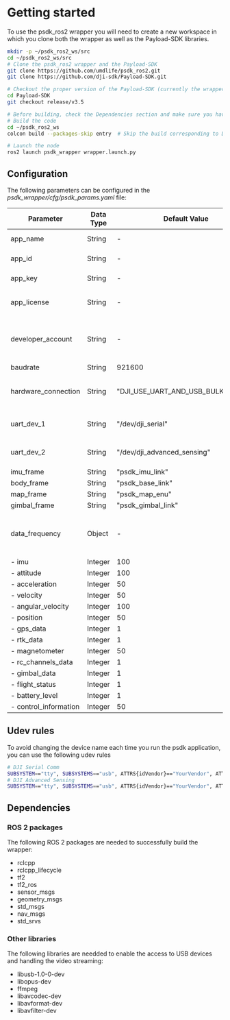  # Getting started

To use the psdk_ros2 wrapper you will need to create a new workspace in which you clone both the wrapper as well as the Payload-SDK libraries. 

```bash
mkdir -p ~/psdk_ros2_ws/src
cd ~/psdk_ros2_ws/src
# Clone the psdk_ros2 wrapper and the Payload-SDK 
git clone https://github.com/umdlife/psdk_ros2.git
git clone https://github.com/dji-sdk/Payload-SDK.git

# Checkout the proper version of the Payload-SDK (currently the wrapper is compatible with the latest release v3.5)
cd Payload-SDK
git checkout release/v3.5

# Before building, check the Dependencies section and make sure you have everything installed
# Build the code
cd ~/psdk_ros2_ws
colcon build --packages-skip entry	# Skip the build corresponding to DJI PSDK sample code

# Launch the node
ros2 launch psdk_wrapper wrapper.launch.py

```



## Configuration

The following parameters can be configured in the *psdk_wrapper/cfg/psdk_params.yaml* file:

| Parameter             | Data Type | Default Value                      | Comments                                    |
| --------------------- | --------- | ---------------------------------- | ------------------------------------------- |
| app_name              | String    | -                                  | Add your App name                           |
| app_id                | String    | -                                  | Add your App id                             |
| app_key               | String    | -                                  | Add your App key                            |
| app_license           | String    | -                                  | Add your App license                        |
| developer_account     | String    | -                                  | Add your developer account (not mandatory)  |
| baudrate              | String    | 921600                             | -                                           |
| hardware_connection   | String    | "DJI_USE_UART_AND_USB_BULK_DEVICE" | Depends on your connection method           |
| uart_dev_1            | String    | "/dev/dji_serial"                  | As defined in udev rules                    |
| uart_dev_2            | String    | "/dev/dji_advanced_sensing"        | As defined in udev rules                    |
| imu_frame             | String    | "psdk_imu_link"                    | -                                           |
| body_frame            | String    | "psdk_base_link"                   | -                                           |
| map_frame             | String    | "psdk_map_enu"                     | -                                           |
| gimbal_frame          | String    | "psdk_gimbal_link"                 | -                                           |
| data_frequency        | Object    | -                                  | Options are: 1, 5, 10, 50, 100, 200, 400 Hz |
| - imu                 | Integer   | 100                                | -                                           |
| - attitude            | Integer   | 100                                | -                                           |
| - acceleration        | Integer   | 50                                 | -                                           |
| - velocity            | Integer   | 50                                 | -                                           |
| - angular_velocity    | Integer   | 100                                | -                                           |
| - position            | Integer   | 50                                 | -                                           |
| - gps_data            | Integer   | 1                                  | -                                           |
| - rtk_data            | Integer   | 1                                  | -                                           |
| - magnetometer        | Integer   | 50                                 | -                                           |
| - rc_channels_data    | Integer   | 1                                  | -                                           |
| - gimbal_data         | Integer   | 1                                  | -                                           |
| - flight_status       | Integer   | 1                                  | -                                           |
| - battery_level       | Integer   | 1                                  | -                                           |
| - control_information | Integer   | 50                                 | -                                           |



## Udev rules

To avoid changing the device name each time you run the psdk application, you can use the following udev rules

```bash
# DJI Serial Comm
SUBSYSTEM=="tty", SUBSYSTEMS=="usb", ATTRS{idVendor}=="YourVendor", ATTRS{idProduct}=="YourProduct", MODE="0666", SYMLINK+="dji_serial"
# DJI Advanced Sensing
SUBSYSTEM=="tty", SUBSYSTEMS=="usb", ATTRS{idVendor}=="YourVendor", ATTRS{idProduct}=="YourProduct", MODE="0666", SYMLINK+="dji_advanced_sensing"
```



## Dependencies 

### ROS 2 packages

The following ROS 2 packages are needed to successfully build the wrapper:

* rclcpp
* rclcpp_lifecycle
* tf2
* tf2_ros
* sensor_msgs
* geometry_msgs
* std_msgs
* nav_msgs
* std_srvs

### Other libraries

The following libraries are needded to enable the access to USB devices and handling the video streaming:

* libusb-1.0-0-dev
* libopus-dev 
* ffmpeg 
* libavcodec-dev 
* libavformat-dev 
* libavfilter-dev

